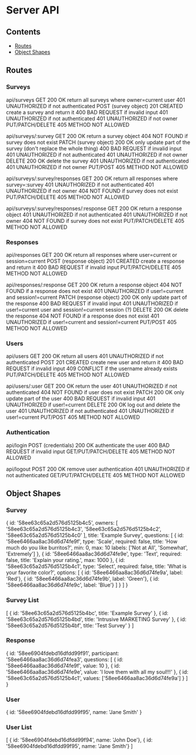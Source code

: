 # Server API

## Contents

* [Routes](#routes)
* [Object Shapes](#object-shapes)

## Routes

### Surveys

api/surveys
  GET
    200 OK return all surveys where owner=current user
    401 UNAUTHORIZED if not authenticated
  POST (survey object)
    201 CREATED create a survey and return it
    400 BAD REQUEST if invalid input
    401 UNAUTHORIZED if not authenticated
    401 UNAUTHORIZED if not owner
  PUT/PATCH/DELETE
    405 METHOD NOT ALLOWED

api/surveys/:survey
  GET
    200 OK return a survey object
    404 NOT FOUND if survey does not exist
  PATCH (survey object)
    200 OK only update part of the survey (don't replace the whole thing)
    400 BAD REQUEST if invalid input
    401 UNAUTHORIZED if not authenticated
    401 UNAUTHORIZED if not owner
  DELETE
    200 OK delete the survey
    401 UNAUTHORIZED if not authenticated
    401 UNAUTHORIZED if not owner
  PUT/POST
    405 METHOD NOT ALLOWED

api/surveys/:survey/responses
  GET
    200 OK return all responses where survey=:survey
    401 UNAUTHORIZED if not authenticated
    401 UNAUTHORIZED if not owner
    404 NOT FOUND if survey does not exist
  PUT/PATCH/DELETE
    405 METHOD NOT ALLOWED

api/surveys/:survey/responses/:response
  GET
    200 OK return a response object
    401 UNAUTHORIZED if not authenticated
    401 UNAUTHORIZED if not owner
    404 NOT FOUND if survey does not exist
  PUT/PATCH/DELETE
    405 METHOD NOT ALLOWED

### Responses

api/responses
  GET
    200 OK return all responses where user=current or session=current
  POST (response object)
    201 CREATED create a response and return it
    400 BAD REQUEST if invalid input
  PUT/PATCH/DELETE
    405 METHOD NOT ALLOWED

api/responses/:response
  GET
    200 OK return a response object
    404 NOT FOUND if a response does not exist
    401 UNAUTHORIZED if user!=current and session!=current
  PATCH (response object)
    200 OK only update part of the response
    400 BAD REQUEST if invalid input
    401 UNAUTHORIZED if user!=current user and session!=current session
  (?) DELETE
    200 OK delete the response
    404 NOT FOUND if a response does not exist
    401 UNAUTHORIZED if user!=current and session!=current
  PUT/POST
    405 METHOD NOT ALLOWED

### Users

api/users
  GET
    200 OK return all users
    401 UNAUTHORIZED if not authenticated
  POST
    201 CREATED create new user and return it
    400 BAD REQUEST if invalid input
    409 CONFLICT if the username already exists
  PUT/PATCH/DELETE
    405 METHOD NOT ALLOWED

api/users/:user
  GET
    200 OK return the user
    401 UNAUTHORIZED if not authenticated
    404 NOT FOUND if user does not exist
  PATCH
    200 OK only update part of the user
    400 BAD REQUEST if invalid input
    401 UNAUTHORIZED if user!=current
  DELETE
    200 OK log out and delete the user
    401 UNAUTHORIZED if not authenticated
    401 UNAUTHORIZED if user!=current
  PUT/POST
    405 METHOD NOT ALLOWED

### Authentication

api/login
  POST (credentials)
    200 OK authenticate the user
    400 BAD REQUEST if invalid input
  GET/PUT/PATCH/DELETE
    405 METHOD NOT ALLOWED

api/logout
  POST
    200 OK remove user authentication
    401 UNAUTHORIZED if not authenticated
  GET/PUT/PATCH/DELETE
    405 METHOD NOT ALLOWED

## Object Shapes

### Survey
{
  id: '58ee63c65a2d576d5125b4c5',
  owners: [
    '58ee63c65a2d576d5125b4c3',
    '58ee63c65a2d576d5125b4c2',
    '58ee63c65a2d576d5125b4c0'
  ],
  title: 'Example Survey',
  questions: [
    {
      id: '58ee6466aa8ac36d6d74fe9f',
      type: 'Scale',
      required: false,
      title: 'How much do you like burritos?',
      min: 0,
      max: 10
      labels: ['Not at All', 'Somewhat', 'Extremely']
    },
    {
      id: '58ee6466aa8ac36d6d74fe9e',
      type: 'Text',
      required: false,
      title: 'Explain your rating.',
      max: 1000
    },
    {
      id: '58ee63c65a2d576d5125b4c1',
      type: 'Select',
      required: false,
      title: 'What is your favorite color?',
      options: [
        { id: '58ee6466aa8ac36d6d74fe9a', label: 'Red'},
        { id: '58ee6466aa8ac36d6d74fe9b', label: 'Green'},
        { id: '58ee6466aa8ac36d6d74fe9c', label: 'Blue'}
      ]
    }
  ]
}

### Survey List
[
  { id: '58ee63c65a2d576d5125b4bc', title: 'Example Survey' },
  { id: '58ee63c65a2d576d5125b4bd', title: 'Intrusive MARKETING Survey' },
  { id: '58ee63c65a2d576d5125b4bf', title: 'Test Survey' }
]

### Response
{
  id: '58ee6904fdebd16dfdd99f91',
  participant: '58ee6466aa8ac36d6d74fea3',
  questions: [
    {
      id: '58ee6466aa8ac36d6d74fe9f',
      value: 10
    },
    {
      id: '58ee6466aa8ac36d6d74fe9e',
      value: 'I love them with all my soul!!!'
    },
    {
      id: '58ee63c65a2d576d5125b4c1',
      values: ['58ee6466aa8ac36d6d74fe9a']
    }
  ]
}

### User
{
  id: '58ee6904fdebd16dfdd99f95',
  name: 'Jane Smith'
}

### User List
[
  { id: '58ee6904fdebd16dfdd99f94', name: 'John Doe'},
  { id: '58ee6904fdebd16dfdd99f95', name: 'Jane Smith'}
]
